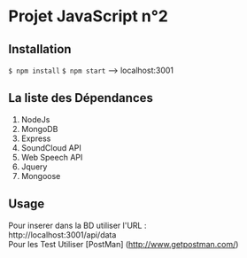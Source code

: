 # Projet JavaScript n°2

## Installation

```$ npm install```
```$ npm start```
--> localhost:3001

## La liste des Dépendances

1. NodeJs
2. MongoDB
3. Express 
4. SoundCloud API
5. Web Speech API
6. Jquery
7. Mongoose

## Usage

Pour inserer dans la BD utiliser l'URL :  
http://localhost:3001/api/data  
Pour les Test Utiliser [PostMan] (http://www.getpostman.com/)

